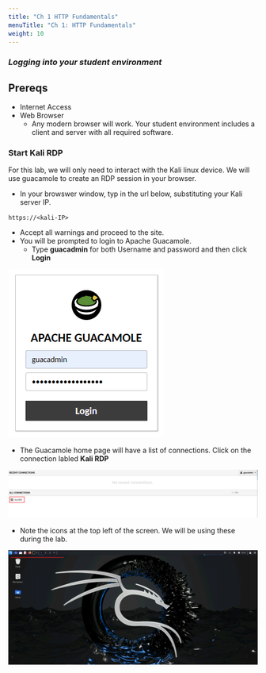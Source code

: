```yaml
---
title: "Ch 1 HTTP Fundamentals"
menuTitle: "Ch 1: HTTP Fundamentals"
weight: 10
---
```


### ***Logging into your student environment***

## Prereqs
  - Internet Access
  - Web Browser
    - Any modern browser will work.  Your student environment includes a client and server with all required software.



### Start Kali RDP

For this lab, we will only need to interact with the Kali linux device.  We will use guacamole to create an RDP session in your browser.

- In your browswer window, typ in the url below, substituting your Kali server IP.

```
https://<kali-IP>
```
- Accept all warnings and proceed to the site.
- You will be prompted to login to Apache Guacamole.  
  - Type **guacadmin** for both Username and password and then click **Login**

![Guac Login](guac_log.png)

- The Guacamole home page will have a list of connections.  Click on the connection labled **Kali RDP**

![Kali RDP](kali_rdp.png)

- Note the icons at the top left of the screen.  We will be using these during the lab.

![Kali Home](kali_home.png)




